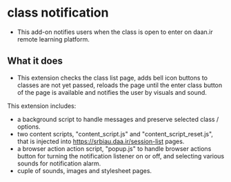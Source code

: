 # class notification

* This add-on notifies users when the class is open to enter on daan.ir remote learning platform.

## What it does

* This extension checks the class list page, adds bell icon buttons to classes are not yet
passed, reloads the page until the enter class button of the page is available and notifies
the user by visuals and sound.

This extension includes:

* a background script to handle messages and preserve selected class / options.
* two content scripts, "content_script.js" and "content_script_reset.js", that is injected into
https://srbiau.daa.ir/session-list pages.
* a browser action action script, "popup.js" to handle browser actions button for turning the notification
listener on or off, and selecting various sounds for notification alarm.
* cuple of sounds, images and stylesheet pages.

